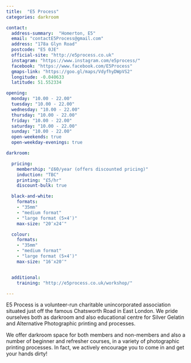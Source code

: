 ```yaml
---
title:  "E5 Process"
categories: darkroom

contact:
  address-summary:  "Homerton, E5"
  email: "contactE5Process@gmail.com"
  address: "178a Glyn Road"
  postcode: "E5 0JE"
  official-site: "http://e5process.co.uk"
  instagram: "https://www.instagram.com/e5process/"
  facebook: "https://www.facebook.com/E5Process"
  gmaps-link: "https://goo.gl/maps/VdyfhyDWpVS2"
  longitude: -0.040633
  latitude: 51.552334

opening:
  monday: "10.00 - 22.00"
  tuesday: "10.00 - 22.00"
  wednesday: "10.00 - 22.00"
  thursday: "10.00 - 22.00"
  friday: "10.00 - 22.00"
  saturday: "10.00 - 22.00"
  sunday: "10.00 - 22.00"
  open-weekends: true
  open-weekday-evenings: true

darkroom: 

  pricing:
    membership: "£60/year (offers discounted pricing)"
    induction: "TBC"
    printing: "£5/hr"
    discount-bulk: true

  black-and-white:
    formats:
    - "35mm"
    - "medium format"
    - "large format (5×4″)"
    max-size: "20″x24″"

  colour:
    formats:
    - "35mm"
    - "medium format"
    - "large format (5×4″)"
    max-size: "16″x20″"


  additional:
    training: "http://e5process.co.uk/workshop/"

---
```


E5 Process is a volunteer-run charitable unincorporated association situated just off the famous Chatsworth Road in East London. We pride ourselves both as darkroom and also educational centre for Silver Gelatin and Alternative Photographic printing and processes.

We offer darkroom space for both members and non-members and also a number of beginner and refresher courses, in a variety of photographic printing processes. In fact, we actively encourage you to come in and get your hands dirty!
